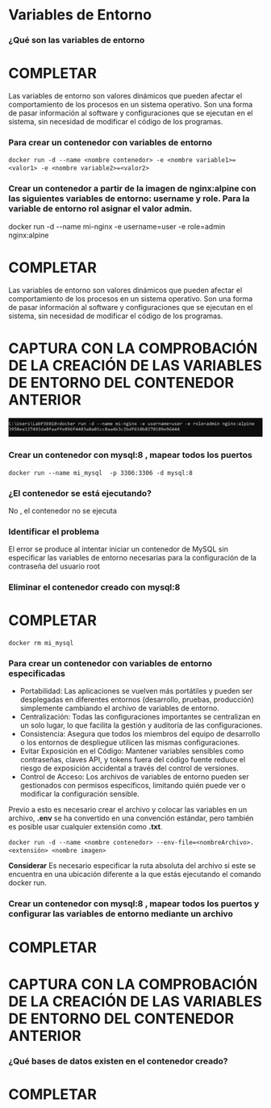 # Variables de Entorno
### ¿Qué son las variables de entorno
# COMPLETAR
Las variables de entorno son valores dinámicos que pueden afectar el comportamiento de los procesos en un sistema operativo. Son una forma de pasar información al software y configuraciones que se ejecutan en el sistema, sin necesidad de modificar el código de los programas.

### Para crear un contenedor con variables de entorno

```
docker run -d --name <nombre contenedor> -e <nombre variable1>=<valor1> -e <nombre variable2>=<valor2>
```

### Crear un contenedor a partir de la imagen de nginx:alpine con las siguientes variables de entorno: username y role. Para la variable de entorno rol asignar el valor admin.
docker run -d --name mi-nginx -e username=user -e role=admin nginx:alpine
# COMPLETAR
Las variables de entorno son valores dinámicos que pueden afectar el comportamiento de los procesos en un sistema operativo. Son una forma de pasar información al software y configuraciones que se ejecutan en el sistema, sin necesidad de modificar el código de los programas.

# CAPTURA CON LA COMPROBACIÓN DE LA CREACIÓN DE LAS VARIABLES DE ENTORNO DEL CONTENEDOR ANTERIOR
![Imagen](imagenes/variables.png)

### Crear un contenedor con mysql:8 , mapear todos los puertos
```
docker run --name mi_mysql  -p 3306:3306 -d mysql:8
```

### ¿El contenedor se está ejecutando?
No , el contenedor no se ejecuta 

### Identificar el problema

El error se produce al intentar iniciar un contenedor de MySQL sin especificar las variables de entorno necesarias para la configuración de la contraseña del usuario root


### Eliminar el contenedor creado con mysql:8 
# COMPLETAR
```
docker rm mi_mysql
```
### Para crear un contenedor con variables de entorno especificadas
- Portabilidad: Las aplicaciones se vuelven más portátiles y pueden ser desplegadas en diferentes entornos (desarrollo, pruebas, producción) simplemente cambiando el archivo de variables de entorno.
- Centralización: Todas las configuraciones importantes se centralizan en un solo lugar, lo que facilita la gestión y auditoría de las configuraciones.
- Consistencia: Asegura que todos los miembros del equipo de desarrollo o los entornos de despliegue utilicen las mismas configuraciones.
- Evitar Exposición en el Código: Mantener variables sensibles como contraseñas, claves API, y tokens fuera del código fuente reduce el riesgo de exposición accidental a través del control de versiones.
- Control de Acceso: Los archivos de variables de entorno pueden ser gestionados con permisos específicos, limitando quién puede ver o modificar la configuración sensible.

Previo a esto es necesario crear el archivo y colocar las variables en un archivo, **.env** se ha convertido en una convención estándar, pero también es posible usar cualquier extensión como **.txt**.
```
docker run -d --name <nombre contenedor> --env-file=<nombreArchivo>.<extensión> <nombre imagen>
```
**Considerar**
Es necesario especificar la ruta absoluta del archivo si este se encuentra en una ubicación diferente a la que estás ejecutando el comando docker run.

### Crear un contenedor con mysql:8 , mapear todos los puertos y configurar las variables de entorno mediante un archivo
# COMPLETAR

# CAPTURA CON LA COMPROBACIÓN DE LA CREACIÓN DE LAS VARIABLES DE ENTORNO DEL CONTENEDOR ANTERIOR 

### ¿Qué bases de datos existen en el contenedor creado?
# COMPLETAR
